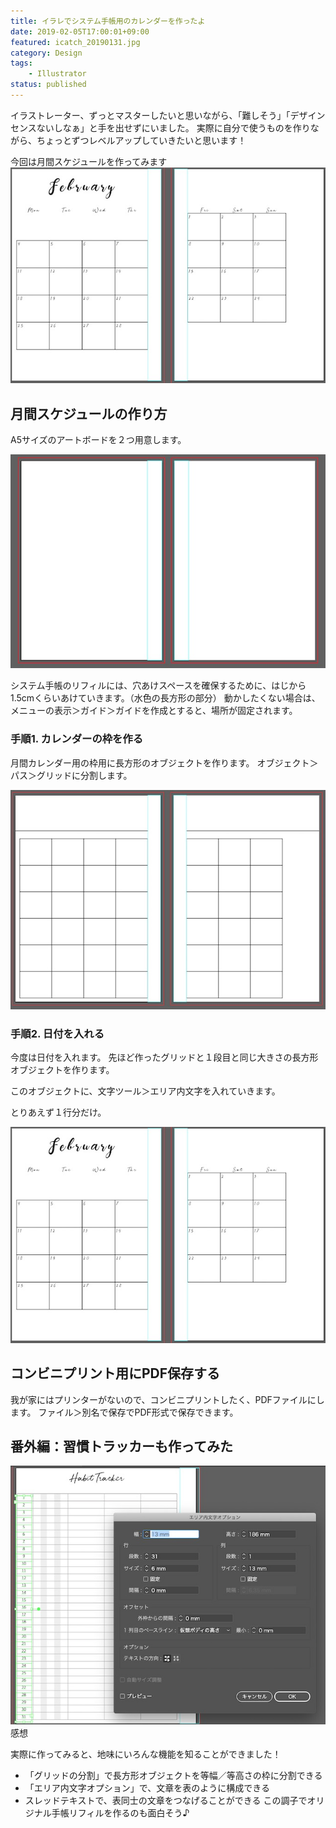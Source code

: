 ```yaml
---
title: イラレでシステム手帳用のカレンダーを作ったよ
date: 2019-02-05T17:00:01+09:00
featured: icatch_20190131.jpg
category: Design
tags:
    - Illustrator
status: published
---
```


イラストレーター、ずっとマスターしたいと思いながら、「難しそう」「デザインセンスないしなぁ」と手を出せずにいました。 実際に自分で使うものを作りながら、ちょっとずつレベルアップしていきたいと思います！

今回は月間スケジュールを作ってみます
![カレンダー完成](20190131_ss_making_10.jpg)

## 月間スケジュールの作り方
A5サイズのアートボードを２つ用意します。

![A5のアートボードを用意する](20190131_ss_making_01.jpg)

システム手帳のリフィルには、穴あけスペースを確保するために、はじから1.5cmくらいあけていきます。（水色の長方形の部分） 動かしたくない場合は、メニューの表示＞ガイド＞ガイドを作成とすると、場所が固定されます。

### 手順1. カレンダーの枠を作る

月間カレンダー用の枠用に長方形のオブジェクトを作ります。 オブジェクト＞パス＞グリッドに分割します。

![グリッドの分割](20190131_ss_making_04.jpg)

### 手順2. 日付を入れる

今度は日付を入れます。 先ほど作ったグリッドと１段目と同じ大きさの長方形オブジェクトを作ります。

このオブジェクトに、文字ツール＞エリア内文字を入れていきます。

とりあえず１行分だけ。

![エリア内文字ツールで日付を入れる](20190131_ss_making_10.jpg)

## コンビニプリント用にPDF保存する

我が家にはプリンターがないので、コンビニプリントしたく、PDFファイルにします。 ファイル＞別名で保存でPDF形式で保存できます。


## 番外編：習慣トラッカーも作ってみた
![習慣トラッカー完成図](20190131_ss_making_12.jpg) 感想

 実際に作ってみると、地味にいろんな機能を知ることができました！
 * 「グリッドの分割」で長方形オブジェクトを等幅／等高さの枠に分割できる
 * 「エリア内文字オプション」で、文章を表のように構成できる
 * スレッドテキストで、表同士の文章をつなげることができる この調子でオリジナル手帳リフィルを作るのも面白そう♪


